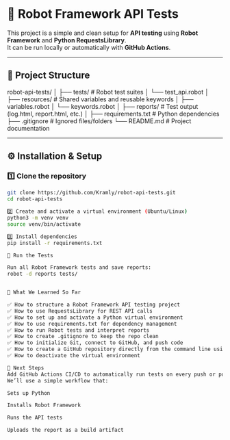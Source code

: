 # 🤖 Robot Framework API Tests

This project is a simple and clean setup for **API testing** using **Robot Framework** and **Python RequestsLibrary**.  
It can be run locally or automatically with **GitHub Actions**.

---

## 🧱 Project Structure

robot-api-tests/
│
├── tests/ # Robot test suites
│ └── test_api.robot
│
├── resources/ # Shared variables and reusable keywords
│ ├── variables.robot
│ └── keywords.robot
│
├── reports/ # Test output (log.html, report.html, etc.)
│
├── requirements.txt # Python dependencies
├── .gitignore # Ignored files/folders
└── README.md # Project documentation

---

## ⚙️ Installation & Setup

### 1️⃣ Clone the repository

```bash
git clone https://github.com/Kramly/robot-api-tests.git
cd robot-api-tests

2️⃣ Create and activate a virtual environment (Ubuntu/Linux)
python3 -m venv venv
source venv/bin/activate

3️⃣ Install dependencies
pip install -r requirements.txt

🧪 Run the Tests

Run all Robot Framework tests and save reports:
robot -d reports tests/


🧠 What We Learned So Far

✅ How to structure a Robot Framework API testing project
✅ How to use RequestsLibrary for REST API calls
✅ How to set up and activate a Python virtual environment
✅ How to use requirements.txt for dependency management
✅ How to run Robot tests and interpret reports
✅ How to create .gitignore to keep the repo clean
✅ How to initialize Git, connect to GitHub, and push code
✅ How to create a GitHub repository directly from the command line using gh
✅ How to deactivate the virtual environment

🚀 Next Steps 
Add GitHub Actions CI/CD to automatically run tests on every push or pull request.
We’ll use a simple workflow that:

Sets up Python

Installs Robot Framework

Runs the API tests

Uploads the report as a build artifact